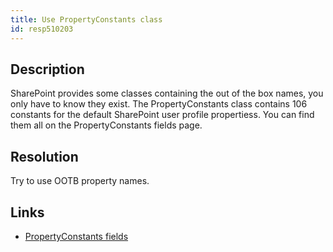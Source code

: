 ```yaml
---
title: Use PropertyConstants class
id: resp510203
---
```

## Description
SharePoint provides some classes containing the out of the box names, you only have to know they exist. The PropertyConstants class contains 106 constants for the default SharePoint user profile propertiess. You can find them all on the PropertyConstants fields page.

## Resolution
Try to use OOTB property names.

## Links
- [PropertyConstants fields](https://msdn.microsoft.com/EN-US/library/office/microsoft.office.server.userprofiles.propertyconstants_fields.aspx)
